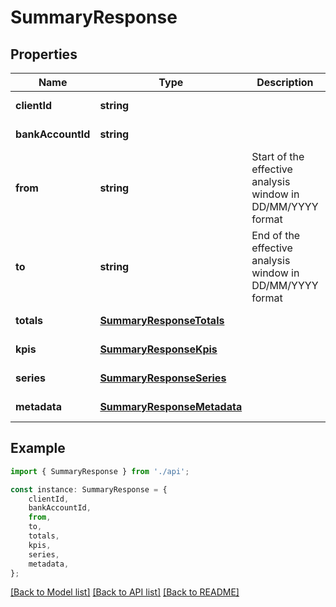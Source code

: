 # SummaryResponse


## Properties

Name | Type | Description | Notes
------------ | ------------- | ------------- | -------------
**clientId** | **string** |  | [default to undefined]
**bankAccountId** | **string** |  | [default to undefined]
**from** | **string** | Start of the effective analysis window in DD/MM/YYYY format | [optional] [default to undefined]
**to** | **string** | End of the effective analysis window in DD/MM/YYYY format | [optional] [default to undefined]
**totals** | [**SummaryResponseTotals**](SummaryResponseTotals.md) |  | [default to undefined]
**kpis** | [**SummaryResponseKpis**](SummaryResponseKpis.md) |  | [default to undefined]
**series** | [**SummaryResponseSeries**](SummaryResponseSeries.md) |  | [default to undefined]
**metadata** | [**SummaryResponseMetadata**](SummaryResponseMetadata.md) |  | [default to undefined]

## Example

```typescript
import { SummaryResponse } from './api';

const instance: SummaryResponse = {
    clientId,
    bankAccountId,
    from,
    to,
    totals,
    kpis,
    series,
    metadata,
};
```

[[Back to Model list]](../README.md#documentation-for-models) [[Back to API list]](../README.md#documentation-for-api-endpoints) [[Back to README]](../README.md)

